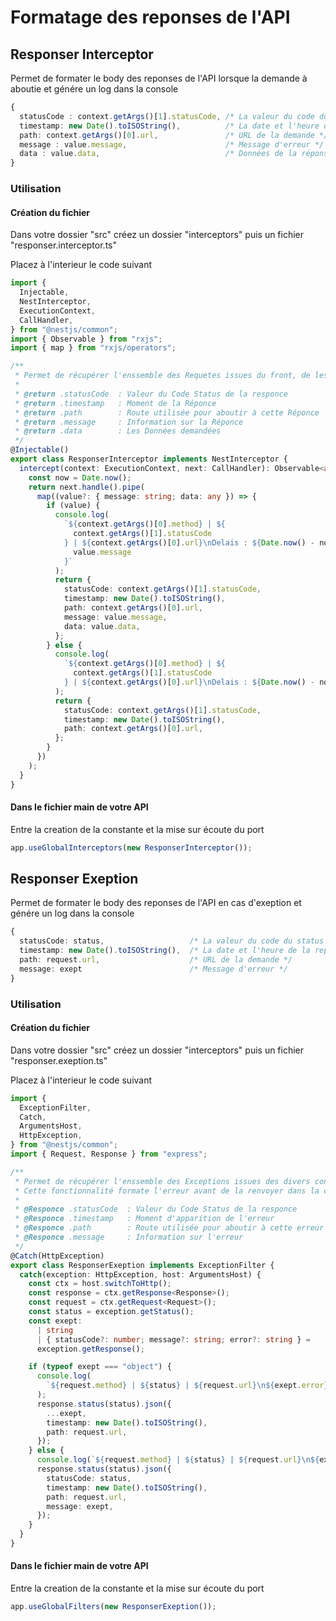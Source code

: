 # Formatage des reponses de l'API

## Responser Interceptor

Permet de formater le body des reponses de l'API lorsque la demande à aboutie et génére un log dans la console

```ts
{
  statusCode : context.getArgs()[1].statusCode, /* La valeur du code du status */
  timestamp: new Date().toISOString(),          /* La date et l'heure de la reponse */
  path: context.getArgs()[0].url,               /* URL de la demande */
  message : value.message,                      /* Message d'erreur */
  data : value.data,                            /* Données de la réponse */
}
```
### Utilisation

#### Création du fichier

Dans votre dossier "src" créez un dossier "interceptors" puis un fichier "responser.interceptor.ts" 

Placez à l'interieur le code suivant

```ts
import {
  Injectable,
  NestInterceptor,
  ExecutionContext,
  CallHandler,
} from "@nestjs/common";
import { Observable } from "rxjs";
import { map } from "rxjs/operators";

/**
 * Permet de récupérer l'enssemble des Requetes issues du front, de les chronométrer puis de les formater avant de les renvoyer.
 *
 * @return .statusCode  : Valeur du Code Status de la responce
 * @return .timestamp   : Moment de la Réponce
 * @return .path        : Route utilisée pour aboutir à cette Réponce
 * @return .message     : Information sur la Réponce
 * @return .data        : Les Données demandées
 */
@Injectable()
export class ResponserInterceptor implements NestInterceptor {
  intercept(context: ExecutionContext, next: CallHandler): Observable<any> {
    const now = Date.now();
    return next.handle().pipe(
      map((value?: { message: string; data: any }) => {
        if (value) {
          console.log(
            `${context.getArgs()[0].method} | ${
              context.getArgs()[1].statusCode
            } | ${context.getArgs()[0].url}\nDelais : ${Date.now() - now}ms\n${
              value.message
            }`
          );
          return {
            statusCode: context.getArgs()[1].statusCode,
            timestamp: new Date().toISOString(),
            path: context.getArgs()[0].url,
            message: value.message,
            data: value.data,
          };
        } else {
          console.log(
            `${context.getArgs()[0].method} | ${
              context.getArgs()[1].statusCode
            } | ${context.getArgs()[0].url}\nDelais : ${Date.now() - now}ms`
          );
          return {
            statusCode: context.getArgs()[1].statusCode,
            timestamp: new Date().toISOString(),
            path: context.getArgs()[0].url,
          };
        }
      })
    );
  }
}
```

#### Dans le fichier main de votre API

Entre la creation de la constante et la mise sur écoute du port

```ts
app.useGlobalInterceptors(new ResponserInterceptor());
```

## Responser Exeption

Permet de formater le body des reponses de l'API en cas d'exeption et génére un log dans la console

```ts
{
  statusCode: status,                   /* La valeur du code du status */
  timestamp: new Date().toISOString(),  /* La date et l'heure de la reponse */
  path: request.url,                    /* URL de la demande */
  message: exept                        /* Message d'erreur */
}
```
### Utilisation

#### Création du fichier

Dans votre dossier "src" créez un dossier "interceptors" puis un fichier "responser.exeption.ts" 

Placez à l'interieur le code suivant

```ts
import {
  ExceptionFilter,
  Catch,
  ArgumentsHost,
  HttpException,
} from "@nestjs/common";
import { Request, Response } from "express";

/**
 * Permet de récupérer l'enssemble des Exceptions issues des divers controleurs.
 * Cette fonctionnalité formate l'erreur avant de la renvoyer dans la console et dans le front.
 *
 * @Responce .statusCode  : Valeur du Code Status de la responce
 * @Responce .timestamp   : Moment d'apparition de l'erreur
 * @Responce .path        : Route utilisée pour aboutir à cette erreur
 * @Responce .message     : Information sur l'erreur
 */
@Catch(HttpException)
export class ResponserExeption implements ExceptionFilter {
  catch(exception: HttpException, host: ArgumentsHost) {
    const ctx = host.switchToHttp();
    const response = ctx.getResponse<Response>();
    const request = ctx.getRequest<Request>();
    const status = exception.getStatus();
    const exept:
      | string
      | { statusCode?: number; message?: string; error?: string } =
      exception.getResponse();

    if (typeof exept === "object") {
      console.log(
        `${request.method} | ${status} | ${request.url}\n${exept.error}`
      );
      response.status(status).json({
        ...exept,
        timestamp: new Date().toISOString(),
        path: request.url,
      });
    } else {
      console.log(`${request.method} | ${status} | ${request.url}\n${exept}`);
      response.status(status).json({
        statusCode: status,
        timestamp: new Date().toISOString(),
        path: request.url,
        message: exept,
      });
    }
  }
}
```

#### Dans le fichier main de votre API

Entre la creation de la constante et la mise sur écoute du port

```ts
app.useGlobalFilters(new ResponserExeption());
```
